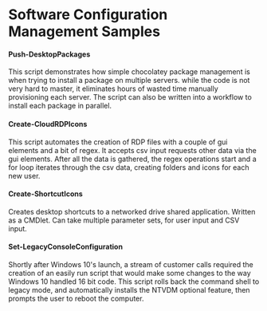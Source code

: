 # Software Configuration Management Samples

#### Push-DesktopPackages

This script demonstrates how simple chocolatey package management is when trying to install a package on multiple servers.
while the code is not very hard to master, it eliminates hours of wasted time manually provisioning each server.  The
script can also be written into a workflow to install each package in parallel.

#### Create-CloudRDPIcons

This script automates the creation of RDP files with a couple of gui elements and a bit of regex. It accepts csv input requests other data via the gui elements. After all the data is gathered, the regex operations start and a for loop iterates through the csv data, creating folders and icons for each new user.

#### Create-ShortcutIcons

Creates desktop shortcuts to a networked drive shared application. Written as a CMDlet. Can take multiple parameter sets, for user input and CSV input.

#### Set-LegacyConsoleConfiguration

Shortly after Windows 10's launch, a stream of customer calls required the creation of an easily run script that would make some changes to the way Windows 10 handled 16 bit code.  This script rolls back the command shell to legacy mode, and automatically installs the NTVDM optional feature, then prompts the user to reboot the computer.
